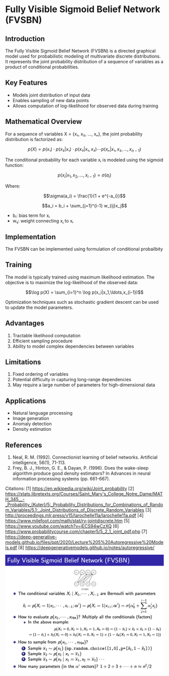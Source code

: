 

# Fully Visible Sigmoid Belief Network (FVSBN)

## Introduction

The Fully Visible Sigmoid Belief Network (FVSBN) is a directed graphical model used for probabilistic modeling of multivariate discrete distributions. It represents the joint probability distribution of a sequence of variables as a product of conditional probabilities.

## Key Features

- Models joint distribution of input data
- Enables sampling of new data points
- Allows computation of log-likelihood for observed data during training

## Mathematical Overview

For a sequence of variables X = {x₁, x₂, ..., xₙ}, the joint probability distribution is factorized as:

$$p(X) = p(x₁) \cdot p(x₂|x₁) \cdot p(x₃|x₁,x₂) \cdots p(xₙ|x₁,x₂,\ldots,x_{n-1})$$

The conditional probability for each variable xᵢ is modeled using the sigmoid function:

$$p(x_i|x_1,x_2,\ldots,x_{i-1}) = \sigma(a_i)$$

Where:

$$\sigma(a_i) = \frac{1}{1 + e^{-a_i}}$$

$$a_i = b_i + \sum_{j=1}^{i-1} w_{ij}x_j$$

- bᵢ: bias term for xᵢ
- wᵢⱼ: weight connecting xⱼ to xᵢ

## Implementation

The FVSBN can be implemented using formulation of conditional probailbity

## Training

The model is typically trained using maximum likelihood estimation. The objective is to maximize the log-likelihood of the observed data:

$$\log p(X) = \sum_{i=1}^n \log p(x_i|x_1,\ldots,x_{i-1})$$

Optimization techniques such as stochastic gradient descent can be used to update the model parameters.

## Advantages

1. Tractable likelihood computation
2. Efficient sampling procedure
3. Ability to model complex dependencies between variables

## Limitations

1. Fixed ordering of variables
2. Potential difficulty in capturing long-range dependencies
3. May require a large number of parameters for high-dimensional data

## Applications

- Natural language processing
- Image generation
- Anomaly detection
- Density estimation

## References

1. Neal, R. M. (1992). Connectionist learning of belief networks. Artificial intelligence, 56(1), 71-113.
2. Frey, B. J., Hinton, G. E., & Dayan, P. (1996). Does the wake-sleep algorithm produce good density estimators? In Advances in neural information processing systems (pp. 661-667).



Citations:
[1] https://en.wikipedia.org/wiki/Joint_probability
[2] https://stats.libretexts.org/Courses/Saint_Mary's_College_Notre_Dame/MATH_345__-_Probability_(Kuter)/5:_Probability_Distributions_for_Combinations_of_Random_Variables/5.1:_Joint_Distributions_of_Discrete_Random_Variables
[3] http://proceedings.mlr.press/v15/larochelle11a/larochelle11a.pdf
[4] https://www.milefoot.com/math/stat/rv-jointdiscrete.htm
[5] https://www.youtube.com/watch?v=jECS94wCzXQ
[6] https://www.probabilitycourse.com/chapter5/5_2_1_joint_pdf.php
[7] https://deep-generative-models.github.io/files/ppt/2020/Lecture%205%20Autoregressive%20Models.pdf
[8] https://deepgenerativemodels.github.io/notes/autoregressive/

![FVSBN](image/FVSBN.png)

